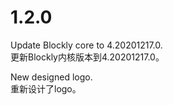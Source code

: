 # 1.2.0

Update Blockly core to 4.20201217.0.\
更新Blockly内核版本到4.20201217.0。

New designed logo.\
重新设计了logo。
